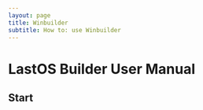 ```yaml
---
layout: page
title: Winbuilder
subtitle: How to: use Winbuilder
---
```



# LastOS Builder User Manual

## Start


